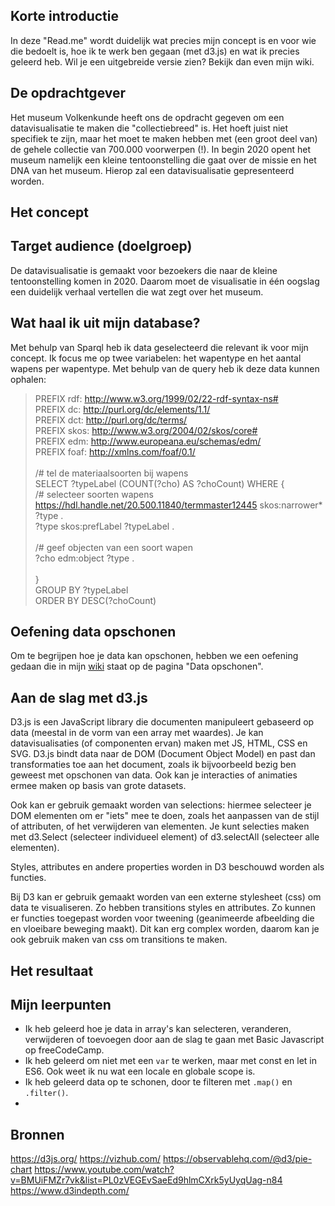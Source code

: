 ## Korte introductie
In deze "Read.me" wordt duidelijk wat precies mijn concept is en voor wie die bedoelt is, hoe ik te werk ben gegaan (met d3.js) en wat ik precies geleerd heb. Wil je een uitgebreide versie zien? Bekijk dan even mijn wiki. 

## De opdrachtgever 
Het museum Volkenkunde heeft ons de opdracht gegeven om een datavisualisatie te maken die "collectiebreed" is. Het hoeft juist niet specifiek te zijn, maar het moet te maken hebben met (een groot deel van) de gehele collectie van 700.000 voorwerpen (!). In begin 2020 opent het museum namelijk een kleine tentoonstelling die gaat over de missie en het DNA van het museum. Hierop zal een datavisualisatie gepresenteerd worden.

## Het concept


## Target audience (doelgroep)
De datavisualisatie is gemaakt voor bezoekers die naar de kleine tentoonstelling komen in 2020. Daarom moet de visualisatie in één oogslag een duidelijk verhaal vertellen die wat zegt over het museum.

## Wat haal ik uit mijn database?
Met behulp van Sparql heb ik data geselecteerd die relevant ik voor mijn concept. Ik focus me op twee variabelen: het wapentype en het aantal wapens per wapentype. Met behulp van de query heb ik deze data kunnen ophalen: <br>

> PREFIX rdf: <http://www.w3.org/1999/02/22-rdf-syntax-ns#> <br>
> PREFIX dc: <http://purl.org/dc/elements/1.1/> <br>
> PREFIX dct: <http://purl.org/dc/terms/> <br>
> PREFIX skos: <http://www.w3.org/2004/02/skos/core#> <br>
> PREFIX edm: <http://www.europeana.eu/schemas/edm/> <br>
> PREFIX foaf: <http://xmlns.com/foaf/0.1/> <br>
> <br>
> /# tel de materiaalsoorten bij wapens <br>
> SELECT ?typeLabel (COUNT(?cho) AS ?choCount) WHERE { <br>
> /# selecteer soorten wapens <br> 
>  <https://hdl.handle.net/20.500.11840/termmaster12445> skos:narrower* ?type . <br>
>  ?type skos:prefLabel ?typeLabel . <br>
> <br>
> /# geef objecten van een soort wapen <br>
>  ?cho edm:object ?type . <br>
> <br>
> } <br>
> GROUP BY ?typeLabel <br>
> ORDER BY DESC(?choCount) <br>

## Oefening data opschonen
Om te begrijpen hoe je data kan opschonen, hebben we een oefening gedaan die in mijn [wiki](https://github.com/jenniferslagt/functional-programming.wiki.git) staat op de pagina "Data opschonen".

## Aan de slag met d3.js
D3.js is een JavaScript library die documenten manipuleert gebaseerd op data (meestal in de vorm van een array met waardes). Je kan datavisualisaties (of componenten ervan) maken met JS, HTML, CSS en SVG. D3.js bindt data naar de DOM (Document Object Model) en past dan transformaties toe aan het document, zoals ik bijvoorbeeld bezig ben geweest met opschonen van data. Ook kan je interacties of animaties ermee maken op basis van grote datasets. 

Ook kan er gebruik gemaakt worden van selections: hiermee selecteer je DOM elementen om er "iets" mee te doen, zoals het aanpassen van de stijl of attributen, of het verwijderen van elementen. Je kunt selecties maken met d3.Select (selecteer individueel element) of d3.selectAll (selecteer alle elementen). 

Styles, attributes en andere properties worden in D3 beschouwd worden als functies. 

Bij D3 kan er gebruik gemaakt worden van een externe stylesheet (css) om data te visualiseren. Zo hebben transitions styles en attributes. Zo kunnen er functies toegepast worden voor tweening (geanimeerde afbeelding die en vloeibare beweging maakt). Dit kan erg complex worden, daarom kan je ook gebruik maken van css om transitions te maken.

## Het resultaat



## Mijn leerpunten
* Ik heb geleerd hoe je data in array's kan selecteren, veranderen, verwijderen of toevoegen door aan de slag te gaan met Basic Javascript op freeCodeCamp.
* Ik heb geleerd om niet met een `var` te werken, maar met const en let in ES6. Ook weet ik nu wat een locale en globale scope is.
* Ik heb geleerd data op te schonen, door te filteren met `.map()` en `.filter()`.
*



## Bronnen 
https://d3js.org/
https://vizhub.com/
https://observablehq.com/@d3/pie-chart
https://www.youtube.com/watch?v=BMUiFMZr7vk&list=PL0zVEGEvSaeEd9hlmCXrk5yUyqUag-n84
https://www.d3indepth.com/

